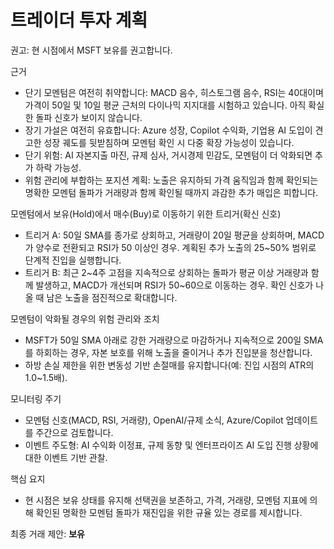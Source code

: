 # 트레이더 투자 계획

권고: 현 시점에서 MSFT 보유를 권고합니다.

근거
- 단기 모멘텀은 여전히 취약합니다: MACD 음수, 히스토그램 음수, RSI는 40대이며 가격이 50일 및 10일 평균 근처의 다이나믹 지지대를 시험하고 있습니다. 아직 확실한 돌파 신호가 보이지 않습니다.
- 장기 가설은 여전히 유효합니다: Azure 성장, Copilot 수익화, 기업용 AI 도입이 견고한 성장 궤도를 뒷받침하며 모멘텀 확인 시 다중 확장 가능성이 있습니다.
- 단기 위험: AI 자본지출 마진, 규제 심사, 거시경제 민감도, 모멘텀이 더 악화되면 추가 하락 가능성.
- 위험 관리에 부합하는 포지션 계획: 노출은 유지하되 가격 움직임과 함께 확인되는 명확한 모멘텀 돌파가 거래량과 함께 확인될 때까지 과감한 추가 매입은 피합니다.

모멘텀에서 보유(Hold)에서 매수(Buy)로 이동하기 위한 트리거(확신 신호)
- 트리거 A: 50일 SMA를 종가로 상회하고, 거래량이 20일 평균을 상회하며, MACD가 양수로 전환되고 RSI가 50 이상인 경우. 계획된 추가 노출의 25~50% 범위로 단계적 진입을 실행합니다.
- 트리거 B: 최근 2~4주 고점을 지속적으로 상회하는 돌파가 평균 이상 거래량과 함께 발생하고, MACD가 개선되며 RSI가 50~60으로 이동하는 경우. 확인 신호가 나올 때 남은 노출을 점진적으로 확대합니다.

모멘텀이 악화될 경우의 위험 관리와 조치
- MSFT가 50일 SMA 아래로 강한 거래량으로 마감하거나 지속적으로 200일 SMA를 하회하는 경우, 자본 보호를 위해 노출을 줄이거나 추가 진입분을 청산합니다.
- 하방 손실 제한을 위한 변동성 기반 손절매를 유지합니다(예: 진입 시점의 ATR의 1.0~1.5배).

모니터링 주기
- 모멘텀 신호(MACD, RSI, 거래량), OpenAI/규제 소식, Azure/Copilot 업데이트를 주간으로 검토합니다.
- 이벤트 주도형: AI 수익화 이정표, 규제 동향 및 엔터프라이즈 AI 도입 진행 상황에 대한 이벤트 기반 관찰.

핵심 요지
- 현 시점은 보유 상태를 유지해 선택권을 보존하고, 가격, 거래량, 모멘텀 지표에 의해 확인된 명확한 모멘텀 돌파가 재진입을 위한 규율 있는 경로를 제시합니다.

최종 거래 제안: **보유**
